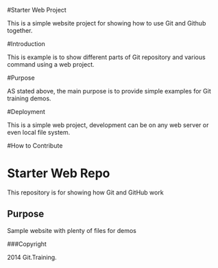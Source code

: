 #Starter Web Project 

This is a simple website project for showing how to use Git and Github together.

#Introduction

This is example is to show different parts of Git repository and various command using a web project.

#Purpose

AS stated above, the main purpose is to provide simple examples for Git training demos.

#Deployment

This is a simple web project, development can be on any web server or even local file system.

#How to Contribute

# Starter Web Repo

This repository is for showing how Git and GitHub work

## Purpose

Sample website with plenty of files for demos

###Copyright

2014 Git.Training.